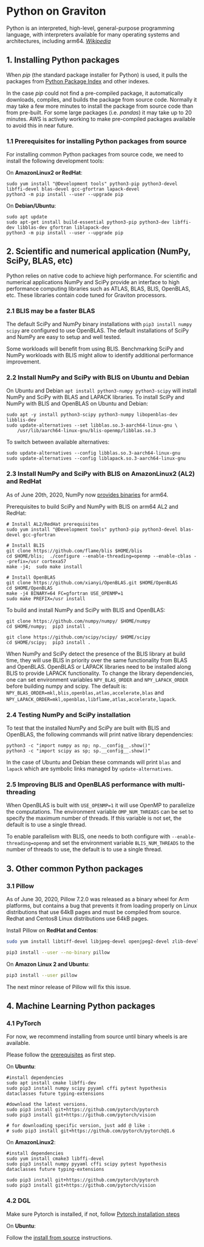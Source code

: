# Python on Graviton

Python is an interpreted, high-level, general-purpose programming language, with interpreters available for many operating systems and architectures, including arm64. _[Wikipedia](https://en.wikipedia.org/wiki/Python_(programming_language))_

## 1. Installing Python packages

When *pip* (the standard package installer for Python) is used, it pulls the packages from [Python Package Index](https://pypi.oeg) and other indexes.

In the case *pip* could not find a pre-compiled package, it automatically downloads, compiles, and builds the package from source code. 
Normally it may take a few more minutes to install the package from source code than from pre-built.  For some large packages (i.e. *pandas*)
it may take up to 20 minutes. AWS is actively working to make pre-compiled packages available to avoid this in near future.

### 1.1 Prerequisites for installing Python packages from source

For installing common Python packages from source code, we need to install the following development tools:

On **AmazonLinux2 or RedHat**:
```
sudo yum install "@Development tools" python3-pip python3-devel libffi-devel blas-devel gcc-gfortran lapack-devel
python3 -m pip install --user --upgrade pip
```

On **Debian/Ubuntu**:
```
sudo apt update
sudo apt-get install build-essential python3-pip python3-dev libffi-dev libblas-dev gfortran liblapack-dev
python3 -m pip install --user --upgrade pip
```

## 2. Scientific and numerical application (NumPy, SciPy, BLAS, etc)

Python relies on native code to achieve high performance.  For scientific and
numerical applications NumPy and SciPy provide an interface to high performance
computing libraries such as ATLAS, BLAS, BLIS, OpenBLAS, etc.  These libraries
contain code tuned for Graviton processors.

### 2.1 BLIS may be a faster BLAS

The default SciPy and NumPy binary installations with `pip3 install numpy scipy`
are configured to use OpenBLAS.  The default installations of SciPy and NumPy
are easy to setup and well tested.

Some workloads will benefit from using BLIS. Benchmarking SciPy and NumPy
workloads with BLIS might allow to identify additional performance improvement.

### 2.2 Install NumPy and SciPy with BLIS on Ubuntu and Debian

On Ubuntu and Debian `apt install python3-numpy python3-scipy` will install NumPy
and SciPy with BLAS and LAPACK libraries. To install SciPy and NumPy with BLIS
and OpenBLAS on Ubuntu and Debian:
```
sudo apt -y install python3-scipy python3-numpy libopenblas-dev libblis-dev
sudo update-alternatives --set libblas.so.3-aarch64-linux-gnu \
    /usr/lib/aarch64-linux-gnu/blis-openmp/libblas.so.3
```

To switch between available alternatives:

```
sudo update-alternatives --config libblas.so.3-aarch64-linux-gnu
sudo update-alternatives --config liblapack.so.3-aarch64-linux-gnu
```

### 2.3 Install NumPy and SciPy with BLIS on AmazonLinux2 (AL2) and RedHat

As of June 20th, 2020, NumPy now [provides binaries](https://pypi.org/project/numpy/#files) for arm64.

Prerequisites to build SciPy and NumPy with BLIS on arm64 AL2 and RedHat:
```
# Install AL2/RedHat prerequisites
sudo yum install "@Development tools" python3-pip python3-devel blas-devel gcc-gfortran

# Install BLIS
git clone https://github.com/flame/blis $HOME/blis
cd $HOME/blis;  ./configure --enable-threading=openmp --enable-cblas --prefix=/usr cortexa57
make -j4;  sudo make install

# Install OpenBLAS
git clone https://github.com/xianyi/OpenBLAS.git $HOME/OpenBLAS
cd $HOME/OpenBLAS
make -j4 BINARY=64 FC=gfortran USE_OPENMP=1
sudo make PREFIX=/usr install
```

To build and install NumPy and SciPy with BLIS and OpenBLAS:
```
git clone https://github.com/numpy/numpy/ $HOME/numpy
cd $HOME/numpy;  pip3 install .

git clone https://github.com/scipy/scipy/ $HOME/scipy
cd $HOME/scipy;  pip3 install .
```

When NumPy and SciPy detect the presence of the BLIS library at build time, they
will use BLIS in priority over the same functionality from BLAS and
OpenBLAS. OpenBLAS or LAPACK libraries need to be installed along BLIS to
provide LAPACK functionality.  To change the library dependencies, one can set
environment variables `NPY_BLAS_ORDER` and `NPY_LAPACK_ORDER` before building numpy
and scipy. The default is:
`NPY_BLAS_ORDER=mkl,blis,openblas,atlas,accelerate,blas` and
`NPY_LAPACK_ORDER=mkl,openblas,libflame,atlas,accelerate,lapack`.

### 2.4 Testing NumPy and SciPy installation

To test that the installed NumPy and SciPy are built with BLIS and OpenBLAS, the
following commands will print native library dependencies:
```
python3 -c "import numpy as np; np.__config__.show()"
python3 -c "import scipy as sp; sp.__config__.show()"
```

In the case of Ubuntu and Debian these commands will print `blas` and `lapack`
which are symbolic links managed by `update-alternatives`.

### 2.5 Improving BLIS and OpenBLAS performance with multi-threading

When OpenBLAS is built with `USE_OPENMP=1` it will use OpenMP to parallelize the
computations.  The environment variable `OMP_NUM_THREADS` can be set to specify
the maximum number of threads.  If this variable is not set, the default is to
use a single thread.

To enable parallelism with BLIS, one needs to both configure with
`--enable-threading=openmp` and set the environment variable `BLIS_NUM_THREADS`
to the number of threads to use, the default is to use a single thread.

## 3. Other common Python packages

### 3.1 Pillow

As of June 30, 2020, Pillow 7.2.0 was released as a binary wheel for Arm platforms, but contains a bug that prevents it from loading
properly on Linux distributions that use 64kB pages and must be compiled from source.  Redhat and Centos8 Linux distributions
use 64kB pages.

Install Pillow on **RedHat and Centos**:

```bash
sudo yum install libtiff-devel libjpeg-devel openjpeg2-devel zlib-devel freetype-devel lcms2-devel libwebp-devel tcl-devel tk-devel harfbuzz-devel fribidi-devel libraqm-devel libimagequant-devel libxcb-devel

pip3 install --user --no-binary pillow
```

On **Amazon Linux 2 and Ubuntu**:
```bash
pip3 install --user pillow
```

The next minor release of Pillow will fix this issue.

## 4. Machine Learning Python packages


### 4.1 PyTorch

For now, we recommend installing from source until binary wheels is are available.  

Please follow the [prerequisites](#11-prerequisites-for-installing-python-packages-from-source) as first step.

On **Ubuntu**:

```
#install dependencies
sudo apt install cmake libffi-dev
sudo pip3 install numpy scipy pyyaml cffi pytest hypothesis dataclasses future typing-extensions

#download the latest versions.  
sudo pip3 install git+https://github.com/pytorch/pytorch
sudo pip3 install git+https://github.com/pytorch/vision

# for downloading specific version, just add @ like :
# sudo pip3 install git+https://github.com/pytorch/pytorch@1.6

```

On **AmazonLinux2**:

```
#install dependencies
sudo yum install cmake3 libffi-devel
sudo pip3 install numpy pyyaml cffi scipy pytest hypothesis dataclasses future typing-extensions

sudo pip3 install git+https://github.com/pytorch/pytorch
sudo pip3 install git+https://github.com/pytorch/vision
```

### 4.2 DGL

Make sure Pytorch is installed,  if not, follow [Pytorch installation steps](#41-pytorch)

On **Ubuntu**:

Follow the [install from source](https://github.com/dmlc/dgl/blob/master/docs/source/install/index.rst#install-from-source) instructions.
